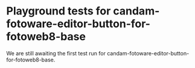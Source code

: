 # Playground tests for candam-fotoware-editor-button-for-fotoweb8-base
We are still awaiting the first test run for candam-fotoware-editor-button-for-fotoweb8-base.
